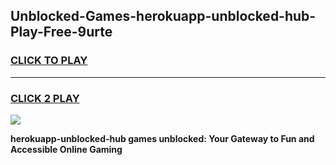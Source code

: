 
## Unblocked-Games-herokuapp-unblocked-hub-Play-Free-9urte
<h3>
<a href="https://premium76.site?title=herokuapp-unblocked-hub&ref=20M">CLICK TO PLAY</a></h3>
<hr>

<h3>
<a href="https://premium76.site?title=herokuapp-unblocked-hub&ref=20M">CLICK 2 PLAY</a>
  
</h3>

<a href="https://premium76.site?title=herokuapp-unblocked-hub&ref=19M"><img src="https://clearcache.store/games.png"></a>


**herokuapp-unblocked-hub games unblocked: Your Gateway to Fun and Accessible Online Gaming**

